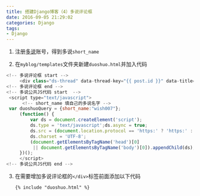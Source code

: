 ```yaml
---
title: 搭建Django博客（4）多说评论框
date: 2016-09-05 21:29:02
categories: Django
tags:
- Django
---
```


1. 注册[多说](http://duoshuo.com)账号，得到多说`short_name`

2. 在`myblog/templates`文件夹新建`duoshuo.html`并加入代码


<!--more-->


   ```javascript
   <!-- 多说评论框 start -->
   	    <div class="ds-thread" data-thread-key="{{ post.id }}" data-title="{{ post.title }}"></div>
   <!-- 多说评论框 end -->
   <!-- 多说公共JS代码 start  -->
   	<script type="text/javascript">
         <!-- short_name 填自己的多说名字 -->
   	var duoshuoQuery = {short_name:"wish007"};
   	    (function() {
   	        var ds = document.createElement('script');
   	        ds.type = 'text/javascript';ds.async = true;
   	        ds.src = (document.location.protocol == 'https:' ? 'https:' : 'http:') + '//static.duoshuo.com/embed.js';
   	        ds.charset = 'UTF-8';
   	        (document.getElementsByTagName('head')[0]
   	         || document.getElementsByTagName('body')[0]).appendChild(ds);
   	    })();
   	    </script>
   <!-- 多说公共JS代码 end -->
   ```

3. 在需要增加多说评论框的`</div>`标签前面添加以下代码

   ```html
   {% include "duoshuo.html" %}
   ```